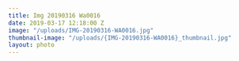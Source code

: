 ```yaml
---
title: Img 20190316 Wa0016
date: 2019-03-17 12:18:00 Z
image: "/uploads/IMG-20190316-WA0016.jpg"
thumbnail-image: "/uploads/{IMG-20190316-WA0016}_thumbnail.jpg"
layout: photo
---
```


